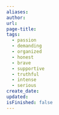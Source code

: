 ```yaml
---
aliases: 
author: 
url: 
page-title: 
tags:
  - passion
  - demanding
  - organized
  - honest
  - brave
  - supportive
  - truthful
  - intense
  - serious
create_date: 
updated: 
isFinished: false
---
```

